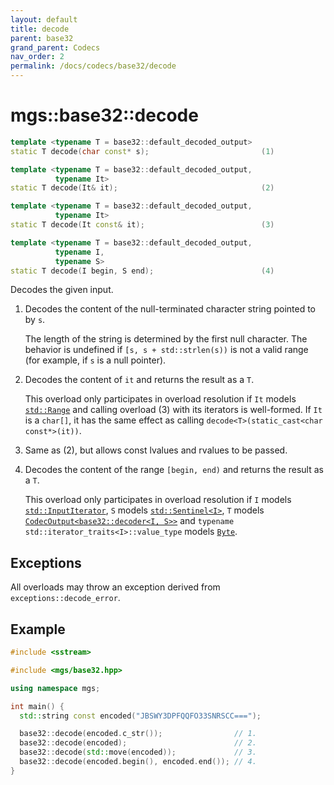 ```yaml
---
layout: default
title: decode
parent: base32
grand_parent: Codecs
nav_order: 2
permalink: /docs/codecs/base32/decode
---
```


# mgs::base32::decode

```cpp
template <typename T = base32::default_decoded_output>
static T decode(char const* s);                         (1)

template <typename T = base32::default_decoded_output,
          typename It>
static T decode(It& it);                                (2)

template <typename T = base32::default_decoded_output,
          typename It>
static T decode(It const& it);                          (3)

template <typename T = base32::default_decoded_output,
          typename I,
          typename S>
static T decode(I begin, S end);                        (4)

```

Decodes the given input.

1. Decodes the content of the null-terminated character string pointed to by `s`.

    The length of the string is determined by the first null character.
    The behavior is undefined if `[s, s + std::strlen(s))` is not a valid range (for example, if `s` is a null pointer).

1. Decodes the content of `it` and returns the result as a `T`.

    This overload only participates in overload resolution if `It` models [`std::Range`]() and calling overload (3) with its iterators is well-formed.
    If `It` is a `char[]`, it has the same effect as calling `decode<T>(static_cast<char const*>(it))`.

1. Same as (2), but allows const lvalues and rvalues to be passed.

1. Decodes the content of the range `[begin, end)` and returns the result as a `T`.

    This overload only participates in overload resolution if `I` models [`std::InputIterator`](), `S` models [`std::Sentinel<I>`](), `T` models [`CodecOutput<base32::decoder<I, S>>`](/docs/concepts/codec_output) and `typename std::iterator_traits<I>::value_type` models [`Byte`](/docs/concepts/byte).


## Exceptions

All overloads may throw an exception derived from `exceptions::decode_error`.

## Example

```cpp
#include <sstream>

#include <mgs/base32.hpp>

using namespace mgs;

int main() {
  std::string const encoded("JBSWY3DPFQQFO33SNRSCC===");

  base32::decode(encoded.c_str());                // 1.
  base32::decode(encoded);                        // 2.
  base32::decode(std::move(encoded));             // 3.
  base32::decode(encoded.begin(), encoded.end()); // 4.
}
```

